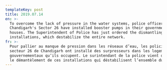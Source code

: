 ```yaml
---
templateKey: post
title: 2019.07.14
en: >-
  To overcome the lack of pressure in the water systems, police officers in
  Chandigarh's Sector 26 have installed booster pumps in their government
  houses. The Superintendent of Police has just ordered the dismantling of these
  installations, which destabilize the entire network.
fr: >-
  Pour pallier au manque de pression dans les réseaux d’eau, les policiers du
  secteur 26 de Chandigarh ont installé des surpresseurs dans les logements
  gouvernementaux qu’ils occupent. Le surintendant de la police vient d’ordonner
  le démantèlement de ces installations qui déstabilisent l’ensemble du réseau.
---
```


